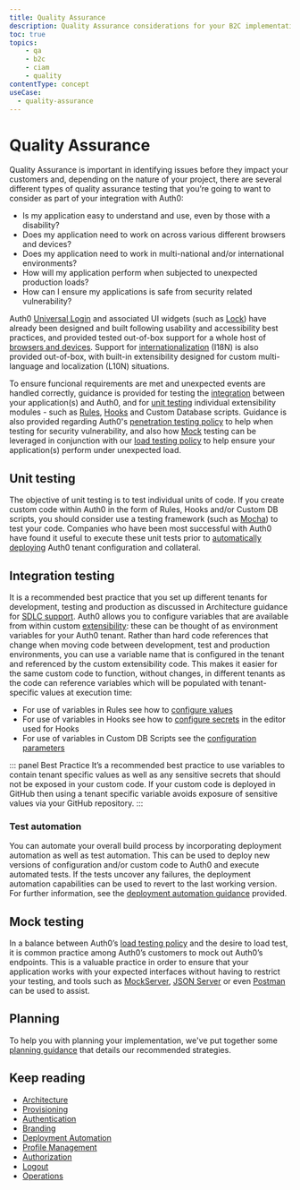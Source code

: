 ```yaml
---
title: Quality Assurance
description: Quality Assurance considerations for your B2C implementation.
toc: true
topics:
    - qa
    - b2c
    - ciam
    - quality
contentType: concept
useCase:
  - quality-assurance
---
```

# Quality Assurance

Quality Assurance is important in identifying issues before they impact your customers and, depending on the nature of your project, there are several different types of quality assurance testing that you’re going to want to consider as part of your integration with Auth0:

* Is my application easy to understand and use, even by those with a disability? 
* Does my application need to work on across various different browsers and devices?
* Does my application need to work in multi-national and/or international environments? 
* How will my application perform when subjected to unexpected production loads?
* How can I ensure my applications is safe from security related vulnerability?

Auth0 [Universal Login](/universal-login) and associated UI widgets (such as [Lock](/libraries/lock)) have already been designed and built following usability and accessibility best practices, and provided tested out-of-box support for a whole host of [browsers and devices](/support/matrix#browsers). Support for [internationalization](/i18n) (I18N) is also provided out-of-box, with built-in extensibility designed for custom multi-language and localization (L10N) situations.  

To ensure funcional requirements are met and unexpected events are handled correctly, guidance is provided for testing the [integration](#integration-testing) between your application(s) and Auth0, and for [unit testing](#unit-testing) individual extensibility modules - such as [Rules](/rules/guides/debug#try-this-rule), [Hooks](/hooks/guides/edit-hooks-using-dashboard#test-hooks) and Custom Database scripts. Guidance is also provided regarding Auth0's [penetration testing policy](/policies/penetration-testing) to help when testing for security vulnerability, and also how [Mock](#mock-testing) testing can be leveraged in conjunction with our [load testing policy](/policies/load-testing) to help ensure your application(s) perform under unexpected load.  


## Unit testing

The objective of unit testing is to test individual units of code. If you create custom code within Auth0 in the form of Rules, Hooks and/or Custom DB scripts, you should consider use a testing framework (such as [Mocha](https://mochajs.org/)) to test your code. Companies who have been most successful with Auth0 have found it useful to execute these unit tests prior to [automatically deploying](/architecture-scenarios/implementation/b2c/b2c-deployment) Auth0 tenant configuration and collateral.


## Integration testing 

It is a recommended best practice that you set up different tenants for development, testing and production as discussed in Architecture guidance for [SDLC support](architecture-scenarios/implementation/b2c/b2c-architecture#sdlc-support). Auth0 allows you to configure variables that are available from within custom [extensibility](/topics/extensibility): these can be thought of as environment variables for your Auth0 tenant. Rather than hard code references that change when moving code between development, test and production environments, you can use a variable name that is configured in the tenant and referenced by the custom extensibility code. This makes it easier for the same custom code to function, without changes, in different tenants as the code can reference variables which will be populated with tenant-specific values at execution time:

* For use of variables in Rules see how to [configure values](/rules/guides/configuration#configure-values)
* For use of variables in Hooks see how to [configure secrets](https://webtask.io/docs/editor/secrets) in the editor used for Hooks
* For use of variables in Custom DB Scripts see the [configuration parameters](/connections/database/custom-db/create-db-connection#step-3-add-configuration-parameters) 

::: panel Best Practice
It’s a recommended best practice to use variables to contain tenant specific values as well as any sensitive secrets that should not be exposed in your custom code. If your custom code is deployed in GitHub then using a tenant specific variable avoids exposure of sensitive values via your GitHub repository.
:::

### Test automation

You can automate your overall build process by incorporating deployment automation as well as test automation. This can be used to deploy new versions of configuration and/or custom code to Auth0 and execute automated tests. If the tests uncover any failures, the deployment automation capabilities can be used to revert to the last working version. For further information, see the [deployment automation guidance](/architecture-scenarios/implementation/b2c/b2c-deployment) provided.

## Mock testing 

In a balance between Auth0’s [load testing policy](/policies/load-testing) and the desire to load test, it is common practice among Auth0’s customers to mock out Auth0’s endpoints. This is a valuable practice in order to ensure that your application works with your expected interfaces without having to restrict your testing, and tools such as [MockServer](http://www.mock-server.com/), [JSON Server](https://github.com/typicode/json-server) or even [Postman](https://learning.getpostman.com/docs/postman/mock_servers/setting_up_mock/) can be used to assist. 

## Planning

To help you with planning your implementation, we've put together some [planning guidance](https://drive.google.com/a/auth0.com/file/d/1lQU-uPTfwEi58WJMKL2azUhZhvy9h1IU/view?usp=sharing) that details our recommended strategies.

## Keep reading

* [Architecture](/architecture-scenarios/implementation/b2c/b2c-architecture)
* [Provisioning](/architecture-scenarios/implementation/b2c/b2c-provisioning)
* [Authentication](/architecture-scenarios/implementation/b2c/b2c-authentication)
* [Branding](/architecture-scenarios/implementation/b2c/b2c-branding)
* [Deployment Automation](/architecture-scenarios/implementation/b2c/b2c-deployment)
* [Profile Management](/architecture-scenarios/implementation/b2c/b2c-profile-mgmt)
* [Authorization](/architecture-scenarios/implementation/b2c/b2c-authorization)
* [Logout](/architecture-scenarios/implementation/b2c/b2c-logout)
* [Operations](/architecture-scenarios/implementation/b2c/b2c-operations)

